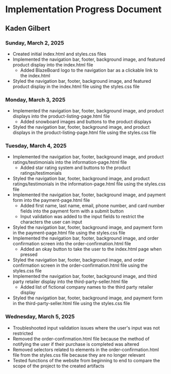 # Implementation Progress Document
## Kaden Gilbert 
### Sunday, March 2, 2025
* Created initial index.html and styles.css files
* Implemented the navigation bar, footer, background image, and featured product display into the index.html file
    * Added BlazeBoard logo to the navigation bar as a clickable link to the index.html
* Styled the navigation bar, footer, background image, and featured product display in the index.html file using the styles.css file
### Monday, March 3, 2025
* Implemented the navigation bar, footer, background image, and product displays into the product-listing-page.html file
  * Added snowboard images and buttons to the product displays
* Styled the navigation bar, footer, background image, and product displays in the product-listing-page.html file using the styles.css file
### Tuesday, March 4, 2025
* Implemented the navigation bar, footer, background image, and product ratings/testimonials into the information-page.html file
  * Added star rating system and buttons to the product ratings/testimonials
* Styled the navigation bar, footer, background image, and product ratings/testimonials in the information-page.html file using the styles.css file
* Implemented the navigation bar, footer, background image, and payment form into the payment-page.html file
  * Added first name, last name, email, phone number, and card number fields into the payment form with a submit button
  * Input validation was added to the input fields to restrict the characters the user can input
* Styled the navigation bar, footer, background image, and payment form in the payment-page.html file using the styles.css file
* Implemented the navigation bar, footer, background image, and order confirmation screen into the order-confirmation.html file
  * Added an okay button to take the user to the index.html page when pressed
* Styled the navigation bar, footer, background image, and order confirmation screen in the order-confirmation.html file using the styles.css file
* Implemented the navigation bar, footer, background image, and third party retailer display into the third-party-seller.html file
  * Added list of fictional company names to the third party retailer display
* Styled the navigation bar, footer, background image, and payment form in the third-party-seller.html file using the styles.css file
### Wednesday, March 5, 2025
* Troubleshooted input validation issues where the user's input was not restricted
* Removed the order-confirmation.html file because the method of notifying the user if their purchase is completed was altered
* Removed selectors related to elements in the order-confirmation.html file from the styles.css file because they are no longer relevant
* Tested functions of the website from beginning to end to compare the scope of the project to the created artifacts
